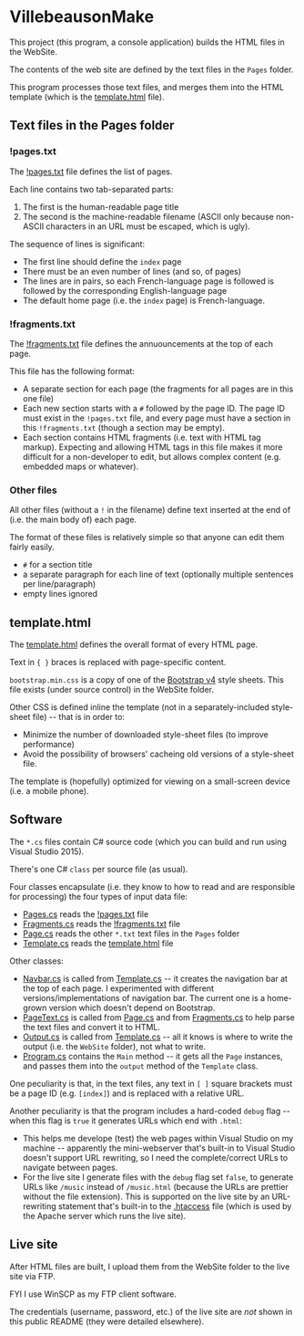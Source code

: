 ﻿# VillebeausonMake

This project (this program, a console application) builds the HTML files in the WebSite.

The contents of the web site are defined by the text files in the `Pages` folder.

This program processes those text files, and merges them into the HTML template (which is the [template.html](template.html) file).

## Text files in the Pages folder

### !pages.txt

The [!pages.txt](Pages/!pages.txt) file defines the list of pages.

Each line contains two tab-separated parts:

1. The first is the human-readable page title
2. The second is the machine-readable filename (ASCII only because non-ASCII characters in an URL must be escaped, which is ugly).

The sequence of lines is significant:

- The first line should define the `index` page
- There must be an even number of lines (and so, of pages)
- The lines are in pairs, so each French-language page is followed is followed by the corresponding English-language page
- The default home page (i.e. the `index` page) is French-language.

### !fragments.txt

The [!fragments.txt](Pages/!fragments.txt) file defines the annuouncements at the top of each page.

This file has the following format:

- A separate section for each page (the fragments for all pages are in this one file)
- Each new section starts with a `#` followed by the page ID.
The page ID must exist in the `!pages.txt` file, and every page must have a section in this `!fragments.txt` (though a section may be empty).
- Each section contains HTML fragments (i.e. text with HTML tag markup).
Expecting and allowing HTML tags in this file makes it more difficult for a non-developer to edit, but allows complex content (e.g. embedded maps or whatever).

### Other files

All other files (without a `!` in the filename) define text inserted at the end of (i.e. the main body of) each page.

The format of these files is relatively simple so that anyone can edit them fairly easily.

- `#` for a section title
- a separate paragraph for each line of text (optionally multiple sentences per line/paragraph)
- empty lines ignored

## template.html

The [template.html](template.html) defines the overall format of every HTML page.

Text in `{ }` braces is replaced with page-specific content.

`bootstrap.min.css` is a copy of one of the [Bootstrap v4](https://getbootstrap.com/docs/4.0/getting-started/download/) style sheets.
This file exists (under source control) in the WebSite folder.

Other CSS is defined inline the template (not in a separately-included style-sheet file) -- that is in order to:

- Minimize the number of downloaded style-sheet files (to improve performance)
- Avoid the possibility of browsers' cacheing old versions of a style-sheet file.

The template is (hopefully) optimized for viewing on a small-screen device (i.e. a mobile phone).

## Software

The `*.cs` files contain C# source code (which you can build and run using Visual Studio 2015).

There's one C# `class` per source file (as usual).

Four classes encapsulate (i.e. they know to how to read and are responsible for processing) the four types of input data file:

- [Pages.cs](Pages.cs) reads the [!pages.txt](Pages/!pages.txt) file
- [Fragments.cs](Fragments.cs) reads the [!fragments.txt](Pages/!fragments.txt) file
- [Page.cs](Page.cs) reads the other `*.txt` text files in the `Pages` folder
- [Template.cs](Template.cs) reads the [template.html](template.html) file

Other classes:

- [Navbar.cs](Navbar.cs) is called from [Template.cs](Template.cs) -- it creates the navigation bar at the top of each page.
I experimented with different versions/implementations of navigation bar.
The current one is a home-grown version which doesn't depend on Bootstrap.
- [PageText.cs](PageText.cs) is called from [Page.cs](Page.cs) and from [Fragments.cs](Fragments.cs) to help parse the text files and convert it to HTML.
- [Output.cs](Output.cs) is called from [Template.cs](Template.cs) -- all it knows is where to write the output (i.e. the `WebSite` folder), not what to write.
- [Program.cs](Program.cs) contains the `Main` method -- it gets all the `Page` instances, and passes them into the `output` method of the `Template` class.

One peculiarity is that, in the text files, any text in `[ ]` square brackets must be a page ID (e.g. `[index]`) and is replaced with a relative URL.

Another peculiarity is that the program includes a hard-coded `debug` flag -- when this flag is `true` it generates URLs which end with `.html`:

- This helps me develope (test) the web pages within Visual Studio on my machine -- apparently the mini-webserver that's built-in to Visual Studio
doesn't support URL rewriting, so I need the complete/correct URLs to navigate between pages.
- For the live site I generate files with the `debug` flag set `false`, to generate URLs like `/music` instead of `/music.html`
(because the URLs are prettier without the file extension).
This is supported on the live site by an URL-rewriting statement that's built-in to the [.htaccess](../WebSite/.htaccess) file
(which is used by the Apache server which runs the live site).

## Live site

After HTML files are built, I upload them from the WebSite folder to the live site via FTP.

FYI I use WinSCP as my FTP client software.

The credentials (username, password, etc.) of the live site are *not* shown in this public README (they were detailed elsewhere).